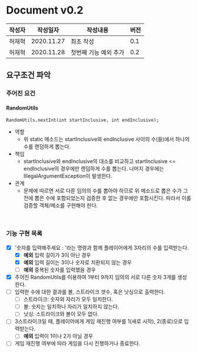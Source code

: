# Document v0.2
|작성자|작성일자|작성내용|버전|
|------|--------|------|---|
|허재혁|2020.11.27|최초 작성|0.1|
|허재혁|2020.11.28|첫번째 기능 예외 추가|0.2|

## 요구조건 파악
### 주어진 요건
#### RandomUtils
```
RandomUtils.nextInt(int startInclusive, int endInclusive);
```
- 역할
    - 위 static 메소드는 startInclusive와 endInclusive 사이의 수(들)에서 하나의 수를 랜덤하게 뽑는다.
- 책임
    - startInclusive와 endInclusive의 대소를 비교하고 startInclusive <= endInclusive의 경우에만 랜덤하게 수를 뽑는다. 나머지 경우에는 IllegalArgumentException이 발생한다.
- 관계
    - 문제에 따르면 서로 다른 임의의 수를 뽑아야 하므로 위 메소드로 뽑은 수가 그 전에 뽑은 수에 포함되었는지 검증한 후 없는 경우에만 포함시킨다. 따라서 이를 검증할 객체/메소를 구현해야 한다.

<br>

### 기능 구현 목록
- [x] '숫자를 입력해주세요 : '라는 명령과 함께 플레이어에게 3자리의 수를 입력받는다.
    - [x] **예외** 입력 길이가 3이 아닌 경우
    - [x] **예외** 입력 길이는 3이나 숫자로 치환되지 않는 경우
    - [ ] **예외** 중복된 숫자를 입력했을 경우
- [x] 주어진 RandomUtils를 이용하여 1부터 9까지 임의의 서로 다른 숫자 3개를 생성한다.
- [ ] 입력한 수에 대한 결과를 볼, 스트라이크 갯수, 혹은 낫싱으로 출력한다.
    - [ ] 스트라이크: 숫자와 자리가 모두 일치한다.
    - [ ] 볼: 숫자는 일치하나 자리가 일치하지 않는다.
    - [ ] 낫싱: 스트라이크와 볼이 모두 없다.
- [ ] 3스트라이크일 때, 플레이어에게 게임 재진행 여부를 1(새로 시작), 2(종료)으로 입력받는다.
    - [ ] **예외** 입력이 1이나 2가 아닐 경우
- [ ] 게임 재진행 여부에 따라 게임을 다시 진행하거나 종료한다.
